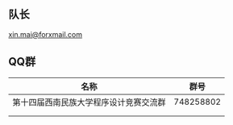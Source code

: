 ## 队长

xin.mai@forxmail.com

## QQ群
|                  名称                  |   群号    |
| :------------------------------------: | :-------: |
| 第十四届西南民族大学程序设计竞赛交流群 | 748258802 |
|                                        |           |
|                                        |           |

